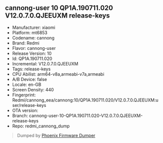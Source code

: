 ## cannong-user 10 QP1A.190711.020 V12.0.7.0.QJEEUXM release-keys
- Manufacturer: xiaomi
- Platform: mt6853
- Codename: cannong
- Brand: Redmi
- Flavor: cannong-user
- Release Version: 10
- Id: QP1A.190711.020
- Incremental: V12.0.7.0.QJEEUXM
- Tags: release-keys
- CPU Abilist: arm64-v8a,armeabi-v7a,armeabi
- A/B Device: false
- Locale: en-GB
- Screen Density: 440
- Fingerprint: Redmi/cannong_eea/cannong:10/QP1A.190711.020/V12.0.7.0.QJEEUXM:user/release-keys
- OTA version: 
- Branch: cannong-user-10-QP1A.190711.020-V12.0.7.0.QJEEUXM-release-keys
- Repo: redmi_cannong_dump


>Dumped by [Phoenix Firmware Dumper](https://github.com/DroidDumps/phoenix_firmware_dumper)
